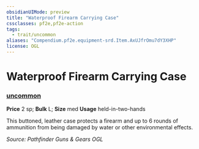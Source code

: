 ```yaml
---
obsidianUIMode: preview
title: "Waterproof Firearm Carrying Case"
cssclasses: pf2e,pf2e-action
tags:
  - trait/uncommon
aliases: "Compendium.pf2e.equipment-srd.Item.AxUJfrOmu7dY3XHP"
license: OGL
---
```

# Waterproof Firearm Carrying Case

### [uncommon](uncommon "Uncommon Rarity Trait")


**Price** 2 sp; 
**Bulk** L; **Size** med
**Usage** held-in-two-hands

This buttoned, leather case protects a firearm and up to 6 rounds of ammunition from being damaged by water or other environmental effects.

*Source: Pathfinder Guns & Gears*
*OGL*